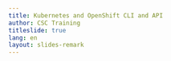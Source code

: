 ```yaml
---
title: Kubernetes and OpenShift CLI and API
author: CSC Training
titleslide: true
lang: en
layout: slides-remark
---
```

